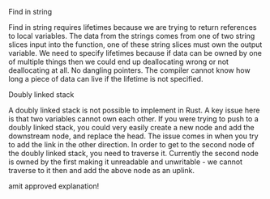 Find in string

Find in string requires lifetimes because we are trying to return references to
local variables. The data from the strings comes from one of two string slices
input into the function, one of these string slices must own the output
variable. We need to specify lifetimes because if data can be owned by one of
multiple things then we could end up deallocating wrong or not deallocating at
all. No dangling pointers. The compiler cannot know how long a piece of data can
live if the lifetime is not specified.

Doubly linked stack

A doubly linked stack is not possible to implement in Rust. A key issue here is
that two variables cannot own each other. If you were trying to push to a doubly
linked stack, you could very easily create a new node and add the downstream
node, and replace the head. The issue comes in when you try to add the link in
the other direction. In order to get to the second node of the doubly linked
stack, you need to traverse it. Currently the second node is owned by the first
making it unreadable and unwritable - we cannot traverse to it then and add the
above node as an uplink.

amit approved explanation!

